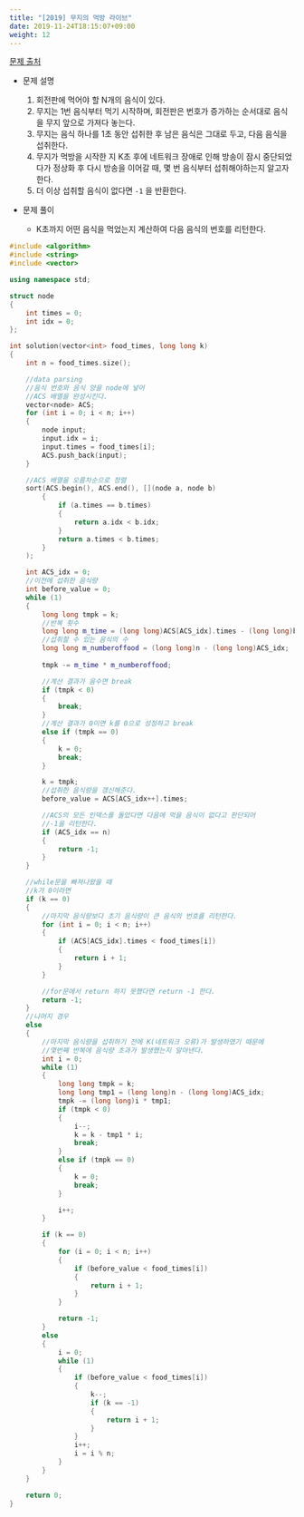 ```yaml
---
title: "[2019] 무지의 먹방 라이브"
date: 2019-11-24T18:15:07+09:00
weight: 12
---
```


[문제 출처](https://programmers.co.kr/learn/courses/30/lessons/42891)

- 문제 설명
	1. 회전판에 먹어야 할 N개의 음식이 있다.
	2. 무지는 1번 음식부터 먹기 시작하며, 회전판은 번호가 증가하는 순서대로 음식을 무지 앞으로 가져다 놓는다.
	3. 무지는 음식 하나를 1초 동안 섭취한 후 남은 음식은 그대로 두고, 다음 음식을 섭취한다.
	4. 무지가 먹방을 시작한 지 K초 후에 네트워크 장애로 인해 방송이 잠시 중단되었다가 정상화 후 다시 방송을 이어갈 때, 몇 번 음식부터 섭취해야하는지 알고자 한다.
	5. 더 이상 섭취할 음식이 없다면 `-1` 을 반환한다.

- 문제 풀이
	- K초까지 어떤 음식을 먹었는지 계산하여 다음 음식의 번호를 리턴한다.

```cpp
#include <algorithm>
#include <string>
#include <vector>

using namespace std;

struct node
{
	int times = 0;
	int idx = 0;
};

int solution(vector<int> food_times, long long k)
{
	int n = food_times.size();

	//data parsing
	//음식 번호와 음식 양을 node에 넣어 
	//ACS 배열을 완성시킨다.
	vector<node> ACS;
	for (int i = 0; i < n; i++)
	{
		node input;
		input.idx = i;
		input.times = food_times[i];
		ACS.push_back(input);
	}

	//ACS 배열을 오름차순으로 정렬
	sort(ACS.begin(), ACS.end(), [](node a, node b)
		{
			if (a.times == b.times)
			{
				return a.idx < b.idx;
			}
			return a.times < b.times;
		}
	);

	int ACS_idx = 0;
	//이전에 섭취한 음식량
	int before_value = 0;
	while (1)
	{
		long long tmpk = k;
		//반복 횟수
		long long m_time = (long long)ACS[ACS_idx].times - (long long)before_value;
		//섭취할 수 있는 음식의 수
		long long m_numberoffood = (long long)n - (long long)ACS_idx;
		
		tmpk -= m_time * m_numberoffood;

		//계산 결과가 음수면 break
		if (tmpk < 0)
		{
			break;
		}
		//계산 결과가 0이면 k를 0으로 성정하고 break
		else if (tmpk == 0)
		{
			k = 0;
			break;
		}

		k = tmpk;
		//섭취한 음식량을 갱신해준다.
		before_value = ACS[ACS_idx++].times;

		//ACS의 모든 인덱스를 돌았다면 다음에 먹을 음식이 없다고 판단되어
		//-1을 리턴한다.
		if (ACS_idx == n)
		{
			return -1;
		}
	}

	//while문을 빠져나왔을 때
	//k가 0이라면
	if (k == 0)
	{
		//마지막 음식량보다 초기 음식량이 큰 음식의 번호를 리턴한다.
		for (int i = 0; i < n; i++)
		{
			if (ACS[ACS_idx].times < food_times[i])
			{
				return i + 1;
			}
		}

		//for문에서 return 하지 못했다면 return -1 한다.
		return -1;
	}
	//나머지 경우
	else
	{
		//마지막 음식량을 섭취하기 전에 K(네트워크 오류)가 발생하였기 때문에
		//몇번째 반복에 음식량 초과가 발생했는지 알아낸다.
		int i = 0;
		while (1)
		{
			long long tmpk = k;
			long long tmp1 = (long long)n - (long long)ACS_idx;
			tmpk -= (long long)i * tmp1;
			if (tmpk < 0)
			{
				i--;
				k = k - tmp1 * i;
				break;
			}
			else if (tmpk == 0)
			{
				k = 0;
				break;
			}

			i++;
		}

		if (k == 0)
		{
			for (i = 0; i < n; i++)
			{
				if (before_value < food_times[i])
				{
					return i + 1;
				}
			}

			return -1;
		}
		else
		{
			i = 0;
			while (1)
			{
				if (before_value < food_times[i])
				{
					k--;
					if (k == -1)
					{
						return i + 1;
					}
				}
				i++;
				i = i % n;
			}
		}
	}

	return 0;
}
```